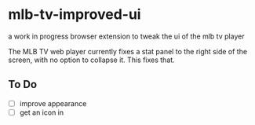 # mlb-tv-improved-ui
a work in progress browser extension to tweak the ui of the mlb tv player

The MLB TV web player currently fixes a stat panel to the right side of the screen, with no option to collapse it. This fixes that.

## To Do 

- [ ] improve appearance
- [ ] get an icon in

